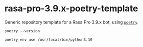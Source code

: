 # rasa-pro-3.9.x-poetry-template

Generic repository template for a Rasa Pro 3.9.x bot, using [`poetry`](https://python-poetry.org/).

```console
poetry --version

poetry env use /usr/local/bin/python3.10
```

